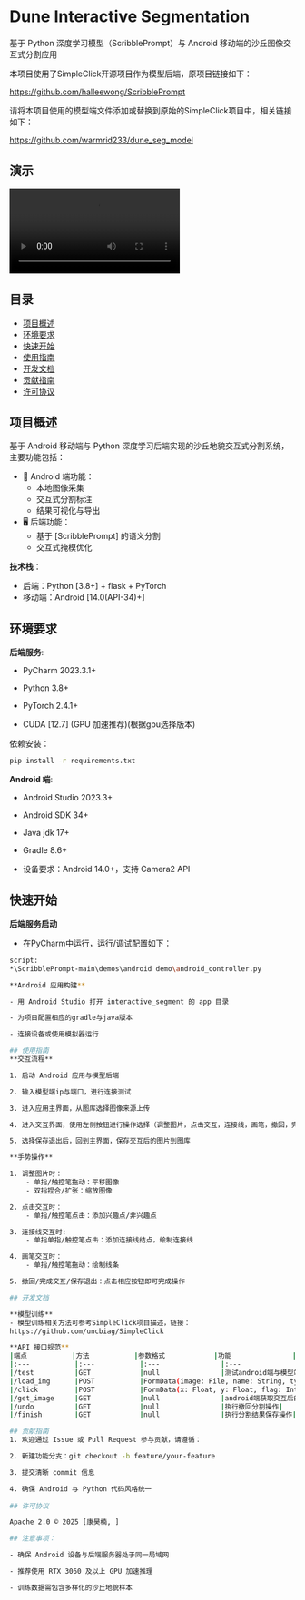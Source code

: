 # Dune Interactive Segmentation

基于 Python 深度学习模型（ScribblePrompt）与 Android 移动端的沙丘图像交互式分割应用

本项目使用了SimpleClick开源项目作为模型后端，原项目链接如下：

https://github.com/halleewong/ScribblePrompt

请将本项目使用的模型端文件添加或替换到原始的SimpleClick项目中，相关链接如下：

https://github.com/warmrid233/dune_seg_model

## 演示
<video controls src="demo_video.mp4" title="Title"></video>

## 目录
- [项目概述](#项目概述)
- [环境要求](#环境要求)
- [快速开始](#快速开始)
- [使用指南](#使用指南)
- [开发文档](#开发文档)
- [贡献指南](#贡献指南)
- [许可协议](#许可协议)

## 项目概述
基于 Android 移动端与 Python 深度学习后端实现的沙丘地貌交互式分割系统，主要功能包括：

- 📱 Android 端功能：
  - 本地图像采集
  - 交互式分割标注
  - 结果可视化与导出
- 🖥️ 后端功能：
  - 基于 [ScribblePrompt] 的语义分割
  - 交互式掩模优化

**技术栈**：
- 后端：Python [3.8+] + flask + PyTorch
- 移动端：Android [14.0(API-34)+]


## 环境要求
**后端服务**:
- PyCharm 2023.3.1+

- Python 3.8+

- PyTorch 2.4.1+

- CUDA [12.7] (GPU 加速推荐)(根据gpu选择版本)

依赖安装：

```bash
pip install -r requirements.txt
```

**Android 端**:

- Android Studio 2023.3+

- Android SDK 34+

- Java jdk 17+

- Gradle 8.6+

- 设备要求：Android 14.0+，支持 Camera2 API

## 快速开始

**后端服务启动**
- 在PyCharm中运行，运行/调试配置如下：
~~~bash
script: 
*\ScribblePrompt-main\demos\android demo\android_controller.py

**Android 应用构建**

- 用 Android Studio 打开 interactive_segment 的 app 目录

- 为项目配置相应的gradle与java版本

- 连接设备或使用模拟器运行

## 使用指南
**交互流程**

1. 启动 Android 应用与模型后端

2. 输入模型端ip与端口，进行连接测试

3. 进入应用主界面，从图库选择图像来源上传

4. 进入交互界面，使用左侧按钮进行操作选择（调整图片，点击交互，连接线，画笔，撤回，完成交互，保存退出）

5. 选择保存退出后，回到主界面，保存交互后的图片到图库

**手势操作**

1. 调整图片时：
    - 单指/触控笔拖动：平移图像
    - 双指捏合/扩张：缩放图像

2. 点击交互时：
    - 单指/触控笔点击：添加兴趣点/非兴趣点

3. 连接线交互时:
    - 单指单指/触控笔点击：添加连接线结点，绘制连接线

4. 画笔交互时：
    - 单指/触控笔拖动：绘制线条

5. 撤回/完成交互/保存退出：点击相应按钮即可完成操作

## 开发文档

**模型训练**
- 模型训练相关方法可参考SimpleClick项目描述，链接：
https://github.com/uncbiag/SimpleClick

**API 接口规范**
|端点           |方法           |参数格式            |功能               |
|:---           |:---           |:---               |:---              |
|/test          |GET            |null               |测试android端与模型端链接|
|/load_img      |POST           |FormData(image: File, name: String, type: String)|android端上传图片|
|/click         |POST           |FormData(x: Float, y: Float, flag: Int)          |android端上传点击交互数据，执行分割|
|/get_image     |GET            |null               |android端获取交互后的图片|
|/undo          |GET            |null               |执行撤回分割操作|
|/finish        |GET            |null               |执行分割结果保存操作|

## 贡献指南
1. 欢迎通过 Issue 或 Pull Request 参与贡献，请遵循：

2. 新建功能分支：git checkout -b feature/your-feature

3. 提交清晰 commit 信息

4. 确保 Android 与 Python 代码风格统一
			
## 许可协议

Apache 2.0 © 2025 [康昊楠, ]

## 注意事项：

- 确保 Android 设备与后端服务器处于同一局域网

- 推荐使用 RTX 3060 及以上 GPU 加速推理

- 训练数据需包含多样化的沙丘地貌样本
